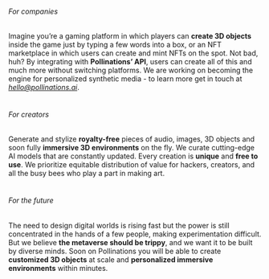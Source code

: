 ###### For companies

Imagine you’re a gaming platform in which players can **create 3D objects** inside the game just by typing a few words into a box, or an NFT marketplace in which users can create and mint NFTs on the spot. Not bad, huh?
By integrating with **Pollinations’ API**, users can create all of this and much more without switching platforms.
We are working on becoming the engine for personalized synthetic media - to learn more get in touch at *hello@pollinations.ai*.
<br/><br/>

###### For creators

Generate and stylize **royalty-free** pieces of audio, images, 3D objects and soon fully **immersive 3D environments** on the fly.
We curate cutting-edge AI models that are constantly updated. Every creation is **unique** and **free to use**.
We prioritize equitable distribution of value for hackers, creators, and all the busy bees who play a part in making art.
<br/><br/>

###### For the future

The need to design digital worlds is rising fast but the power is still concentrated in the hands of a few people, making experimentation difficult. But we believe **the metaverse should be trippy**, and we want it to be built by diverse minds. Soon on Pollinations you will be able to create **customized 3D objects** at scale and **personalized immersive environments** within minutes.
<br/><br/>
